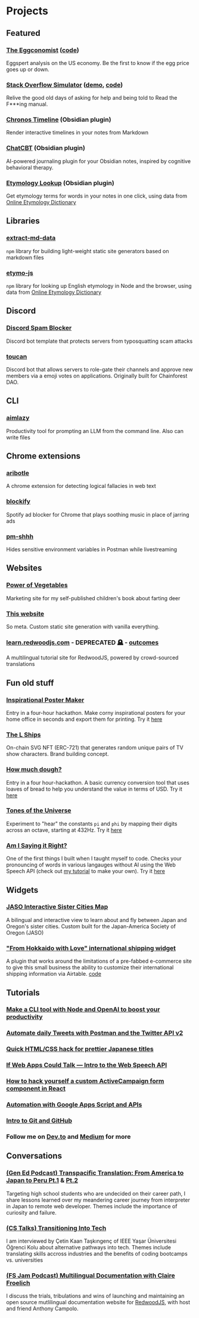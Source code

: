# Projects

## Featured

### [The Eggconomist](https://clairefro.github.io/the-eggconomist/) ([code](https://github.com/clairefro/the-eggconomist))

Eggspert analysis on the US economy. Be the first to know if the egg price goes up or down.

### [Stack Overflow Simulator](https://sosimulator.xyz/) ([demo](https://x.com/clairefroe/status/1831773905343938889), [code](https://github.com/clairefro/sos-client))

Relive the good old days of asking for help and being told to Read the F\*\*\*ing manual.

### [Chronos Timeline](https://github.com/clairefro/obsidian-plugin-chronos) (Obsidian plugin)

Render interactive timelines in your notes from Markdown

### [ChatCBT](https://github.com/clairefro/obsidian-chat-cbt-plugin) (Obsidian plugin)

AI-powered journaling plugin for your Obsidian notes, inspired by cognitive behavioral therapy.

### [Etymology Lookup](https://github.com/clairefro/obsidian-plugin-etymology-lookup) (Obsidian plugin)

Get etymology terms for words in your notes in one click, using data from [Online Etymology Dictionary](https://www.etymonline.com/)

## Libraries

### [extract-md-data](https://www.npmjs.com/package/extract-md-data)

`npm` library for building light-weight static site generators based on markdown files

### [etymo-js](https://www.npmjs.com/package/etymo-js)

`npm` library for looking up English etymology in Node and the browser, using data from [Online Etymology Dictionary](https://www.etymonline.com/)

## Discord

### [Discord Spam Blocker](https://github.com/clairefro/discord-spam-blocker)

Discord bot template that protects servers from typosquatting scam attacks

### [toucan](https://github.com/clairefro/toucan)

Discord bot that allows servers to role-gate their channels and approve new members via a emoji votes on applications. Originally built for Chainforest DAO.

## CLI

### [aimlazy](https://github.com/clairefro/aimlazy-demo)

Productivity tool for prompting an LLM from the command line. Also can write files

## Chrome extensions

### [aribotle](https://github.com/clairefro/aribotle)

A chrome extension for detecting logical fallacies in web text

### [blockify](https://github.com/clairefro/blockify)

Spotify ad blocker for Chrome that plays soothing music in place of jarring ads

### [pm-shhh](https://github.com/clairefro/pm-shhh)

Hides sensitive environment variables in Postman while livestreaming

## Websites

### [Power of Vegetables](https://www.power-of-vegetables.com/)

Marketing site for my self-published children's book about farting deer

### [This website](https://github.com/clairefro/website)

So meta. Custom static site generation with vanilla everything.

### [learn.redwoodjs.com](https://github.com/redwoodjs/learn.redwoodjs.com) - DEPRECATED 🪦 - [outcomes](https://community.redwoodjs.com/t/announcement-ending-the-tutorial-translation-project-for-now/2931)

A multilingual tutorial site for RedwoodJS, powered by crowd-sourced translations

## Fun old stuff

### [Inspirational Poster Maker](https://github.com/clairefro/inspiration-poster-maker)

Entry in a four-hour hackathon. Make corny inspirational posters for your home office in seconds and export them for printing. Try it [here](https://clairefro.github.io/inspiration-poster-maker/)

### [The L Ships](https://github.com/clairefro/thelships)

On-chain SVG NFT (ERC-721) that generates random unique pairs of TV show characters. Brand building concept.

### [How much dough?](https://github.com/clairefro/how-much-dough)

Entry in a four hour-hackathon. A basic currency conversion tool that uses loaves of bread to help you understand the value in terms of USD. Try it [here](https://clairefro.github.io/how-much-dough/)

### [Tones of the Universe](https://github.com/clairefro/tone-test)

Experiment to "hear" the constants `pi` and `phi` by mapping their digits across an octave, starting at 432Hz. Try it [here](https://clairefro.github.io/tone-test/)

### [Am I Saying it Right?](https://clairefro.github.io/am-i-saying-it-right/)

One of the first things I built when I taught myself to code. Checks your pronouncing of words in various langauges without AI using the Web Speech API (check out [my tutorial](https://levelup.gitconnected.com/if-web-apps-could-talk-intro-to-the-web-speech-api-c9f7e0e83aff?gi=c885a4f82128) to make your own). Try it [here](https://clairefro.github.io/am-i-saying-it-right/)

## Widgets

### [JASO Interactive Sister Cities Map](https://jaso.org/sister-cities/)

A bilingual and interactive view to learn about and fly between Japan and Oregon's sister cities. Custom built for the Japan-America Society of Oregon (JASO)

### ["From Hokkaido with Love" international shipping widget](https://www.from-hokkaido-with-love.com/fhwl-shipping-guide.html)

A plugin that works around the limitations of a pre-fabbed e-commerce site to give this small business the ability to customize their international shipping information via Airtable. [code](https://github.com/clairefro/fhwl-shipping-info)

## Tutorials

### [Make a CLI tool with Node and OpenAI to boost your productivity](https://www.youtube.com/watch?v=nUnKos5xzOM)

### [Automate daily Tweets with Postman and the Twitter API v2](https://dev.to/clairefro/automate-daily-tweets-with-postman-and-the-twitter-api-v2-4gg9)

### [Quick HTML/CSS hack for prettier Japanese titles](https://medium.com/@clairefroelich/quick-html-css-hack-for-prettier-japanese-titles-fb4ce3d41309)

### [If Web Apps Could Talk — Intro to the Web Speech API](https://levelup.gitconnected.com/if-web-apps-could-talk-intro-to-the-web-speech-api-c9f7e0e83aff)

### [How to hack yourself a custom ActiveCampaign form component in React](https://medium.com/le-wagon/how-to-hack-yourself-a-custom-activecampaign-form-component-in-react-73e4624dfbff)

### [Automation with Google Apps Script and APIs](https://www.youtube.com/watch?v=2RJeinkiGKU)

### [Intro to Git and GitHub](https://www.youtube.com/watch?v=JD1RRPVb-C8)

### Follow me on [Dev.to](https://dev.to/clairefro) and [Medium](https://medium.com/@clairefroelich) for more

## Conversations

### [(Gen Ed Podcast) Transpacific Translation: From America to Japan to Peru Pt.1](https://open.spotify.com/episode/1nJAbfkejk3Q3omf29UqVt) & [Pt.2](https://open.spotify.com/episode/2rvmUgboc9JRVin5uTxmuo)

Targeting high school students who are undecided on their career path, I share lessons learned over my meandering career journey from interpreter in Japan to remote web developer. Themes include the importance of curiosity and failure.

### [(CS Talks) Transitioning Into Tech](https://youtu.be/pF1HKE4ZoOk)

I am interviewed by Çetin Kaan Taşkıngenç of IEEE Yaşar Üniversitesi Öğrenci Kolu about alternative pathways into tech. Themes include translating skills accross industries and the benefits of coding bootcamps vs. universities

### [(FS Jam Podcast) Multilingual Documentation with Claire Froelich](https://fsjam.org/episodes/episode-26-multilingual-documentation-with-claire-froelich)

I discuss the trials, tribulations and wins of launching and maintaining an open source mutlilingual documentation website for [RedwoodJS](https://redwoodjs.com/), with host and friend Anthony Campolo.
